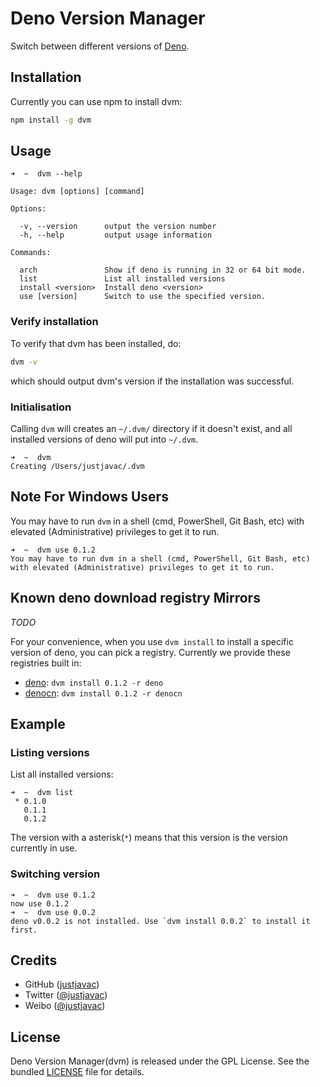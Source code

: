 Deno Version Manager
=====

Switch between different versions of [Deno](https://github.com/denoland/deno).

Installation
------------

Currently you can use npm to install dvm:

```sh
npm install -g dvm
```

Usage
-----

```
➜  ~  dvm --help

Usage: dvm [options] [command]

Options:

  -v, --version      output the version number
  -h, --help         output usage information

Commands:

  arch               Show if deno is running in 32 or 64 bit mode.
  list               List all installed versions
  install <version>  Install deno <version>
  use [version]      Switch to use the specified version.
```

### Verify installation

To verify that dvm has been installed, do:

```bash
dvm -v
```

which should output dvm's version if the installation was successful.

### Initialisation

Calling `dvm` will creates an `~/.dvm/` directory if it doesn't exist,
and all installed versions of deno will put into `~/.dvm`.

```
➜  ~  dvm
Creating /Users/justjavac/.dvm
```

Note For Windows Users
----------------------

You may have to run `dvm` in a shell (cmd, PowerShell, Git Bash, etc) with
elevated (Administrative) privileges to get it to run.

```
➜  ~  dvm use 0.1.2
You may have to run dvm in a shell (cmd, PowerShell, Git Bash, etc) with elevated (Administrative) privileges to get it to run.
```

Known deno download registry Mirrors
---------------------

*TODO*

For your convenience, when you use `dvm install` to install a specific version of deno, you can pick a registry. Currently we provide these registries built in:

* [deno](https://github.com/denoland/deno): `dvm install 0.1.2 -r deno`
* [denocn](https://deno.js.cn): `dvm install 0.1.2 -r denocn`

## Example

### Listing versions

List all installed versions:

```
➜  ~  dvm list
 * 0.1.0
   0.1.1
   0.1.2
```

The version with a asterisk(`*`) means that this version is the version currently in use.

### Switching version

```
➜  ~  dvm use 0.1.2
now use 0.1.2
➜  ~  dvm use 0.0.2
deno v0.0.2 is not installed. Use `dvm install 0.0.2` to install it first.
```

## Credits

* GitHub ([justjavac](http://github.com/justjavac))
* Twitter ([@justjavac](http://twitter.com/justjavac))
* Weibo ([@justjavac](http://weibo.com/justjavac))

## License

Deno Version Manager(dvm) is released under the GPL License. See the bundled [LICENSE](./LICENSE) file for details.
